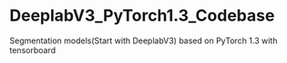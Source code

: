 # DeeplabV3_PyTorch1.3_Codebase
Segmentation models(Start with DeeplabV3) based on PyTorch 1.3 with tensorboard
